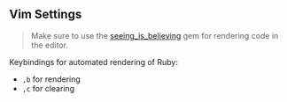 ## Vim Settings

> Make sure to use the [seeing_is_believing](https://github.com/jordanhudgens/seeing_is_believing) gem for rendering code in the editor.

Keybindings for automated rendering of Ruby:

- `,b` for rendering
- `,c` for clearing
